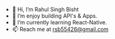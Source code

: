 - 👋 Hi, I’m Rahul Singh Bisht
- 👀 I’m enjoy building API's & Apps.
- 🌱 I’m currently learning React-Native.
- 📫 Reach me at rsb55426@gmail.com

<!---
rahulsingh03/rahulsingh03 is a ✨ special ✨ repository because its `README.md` (this file) appears on your GitHub profile.
You can click the Preview link to take a look at your changes.
--->
